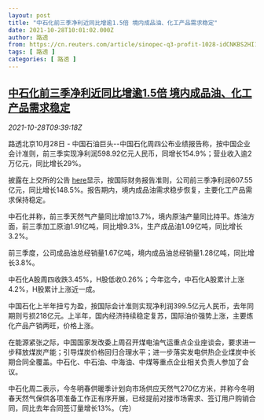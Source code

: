 ```yaml
---
layout: post
title: "中石化前三季净利近同比增逾1.5倍 境内成品油、化工产品需求稳定"
date: 2021-10-28T10:01:02.000Z
author: 路透
from: https://cn.reuters.com/article/sinopec-q3-profit-1028-idCNKBS2HI17T
tags: [ 路透 ]
categories: [ 路透 ]
---
```

<!--1635415262000-->
[中石化前三季净利近同比增逾1.5倍 境内成品油、化工产品需求稳定](https://cn.reuters.com/article/sinopec-q3-profit-1028-idCNKBS2HI17T)
------

<div>
<div><i>2021-10-28T09:39:18Z</i></div><p>路透北京10月28日 - 中国石油巨头--中国石化周四公布业绩报告称，按中国企业会计准则，前三季实现净利润598.92亿元人民币，同增长154.9%；营业收入逾2万亿元，同比增长29%。</p><p>披露在上交所的公告 <a href="http://static.sse.com.cn/disclosure/listedinfo/announcement/c/new/2021-10-29/600028_20211029_1_DxsD1FBe.pdf">here</a>显示，按国际财务报告准则，公司前三季净利润607.55亿元，同比增长148.5%。报告期内，境内成品油需求稳步恢复，主要化工产品需求保持稳定。</p><p>中石化并称，前三季天然气产量同比增加13.7%，境内原油产量同比持平。炼油方面，前三季加工原油1.91亿吨，同比增9.3%，生产成品油1.09亿吨，同比增长3.2%。</p><p>前三季度，公司成品油总经销量1.67亿吨，境内成品油总经销量1.28亿吨，同比增长3.8%。</p><p>中石化A股周四收跌3.45%，H股低收0.26%；今年迄今，中石化A股累计上涨4.2%，H股累计上涨近一成。</p><p>中国石化上半年扭亏为盈，按国际会计准则实现净利润399.5亿元人民币，去年同期则亏损218亿元。上半年，国内经济持续稳定复苏，国际油价强势上涨，主要炼化产品产销两旺，价格上涨。</p><p>在能源紧张之际，中国国家发改委上周召开煤电油气运重点企业座谈会，要求进一步释放煤炭产能；引导煤炭价格回归合理水平；进一步落实发电供热企业煤炭中长期合同全覆盖。中石化、中石油、中海油、中煤等重点企业相关负责人参加了会议。</p><p>中石化周二表示，今冬明春供暖季计划向市场供应天然气270亿方米，并称今冬明春天然气保供各项准备工作正有序开展，已经提前对接市场需求、签订用户购销合同，同比去年合同签订量增长13%。（完）</p>
</div>
